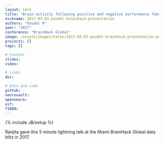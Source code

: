 ```yaml
---
layout: talk
title: "Brain activity following positive and negative performance feedback among abstinent smokers"
nickname: 2017-03-03-poudel-brainhack-presentation
authors: "Poudel R"
year: "2017"
conference: "BrainHack Global"
image: /assets/images/talks/2017-03-03-poudel-brainhack-presentation.png
projects: []
tags: []

# Content
slides:
video:

# Links
doi:

# Data and code
github:
neurovault:
openneuro:
osf:
f1000:
---
```

{% include JB/setup %}

Ranjita gave this 5 minute lightning talk at the Miami BrainHack Global data blitz in 2017.
